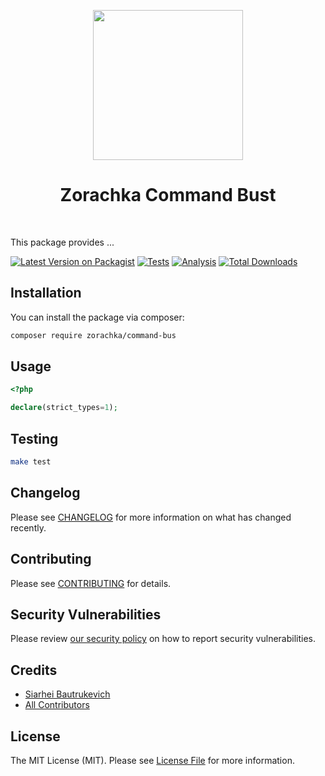 <p align="center">
    <a href="https://github.com/zorachka" target="_blank">
        <img src="https://avatars0.githubusercontent.com/u/86768962" height="240px">
    </a>
    <h1 align="center">Zorachka Command Bust</h1>
    <br>
</p>

This package provides ...

[![Latest Version on Packagist](https://img.shields.io/packagist/v/zorachka/command-bus.svg?style=flat-square)](https://packagist.org/packages/zorachka/command-bus)
[![Tests](https://github.com/zorachka/command-bus/actions/workflows/test.yml/badge.svg?branch=main)](https://github.com/zorachka/command-bus/actions/workflows/run-tests.yml)
[![Analysis](https://github.com/zorachka/command-bus/actions/workflows/analyze.yml/badge.svg?branch=main)](https://github.com/zorachka/command-bus/actions/workflows/run-tests.yml)
[![Total Downloads](https://img.shields.io/packagist/dt/zorachka/command-bus.svg?style=flat-square)](https://packagist.org/packages/zorachka/command-bus)
## Installation

You can install the package via composer:

```bash
composer require zorachka/command-bus
```

## Usage

```php
<?php

declare(strict_types=1);

```

## Testing

```bash
make test
```

## Changelog

Please see [CHANGELOG](CHANGELOG.md) for more information on what has changed recently.

## Contributing

Please see [CONTRIBUTING](.github/CONTRIBUTING.md) for details.

## Security Vulnerabilities

Please review [our security policy](../../security/policy) on how to report security vulnerabilities.

## Credits

- [Siarhei Bautrukevich](https://github.com/bautrukevich)
- [All Contributors](../../contributors)

## License

The MIT License (MIT). Please see [License File](LICENSE.md) for more information.
